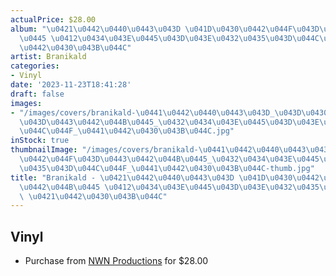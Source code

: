 ```yaml
---
actualPrice: $28.00
album: "\u0421\u0442\u0440\u0443\u043D \u041D\u0430\u0442\u044F\u043D\u0443\u0442\u044B\
  \u0445 \u0412\u0434\u043E\u0445\u043D\u043E\u0432\u0435\u043D\u044C\u044F \u0421\
  \u0442\u0430\u043B\u044C"
artist: Branikald
categories:
- Vinyl
date: '2023-11-23T18:41:28'
draft: false
images:
- "/images/covers/branikald-\u0441\u0442\u0440\u0443\u043D_\u043D\u0430\u0442\u044F\
  \u043D\u0443\u0442\u044B\u0445_\u0432\u0434\u043E\u0445\u043D\u043E\u0432\u0435\u043D\
  \u044C\u044F_\u0441\u0442\u0430\u043B\u044C.jpg"
inStock: true
thumbnailImage: "/images/covers/branikald-\u0441\u0442\u0440\u0443\u043D_\u043D\u0430\
  \u0442\u044F\u043D\u0443\u0442\u044B\u0445_\u0432\u0434\u043E\u0445\u043D\u043E\u0432\
  \u0435\u043D\u044C\u044F_\u0441\u0442\u0430\u043B\u044C-thumb.jpg"
title: "Branikald - \u0421\u0442\u0440\u0443\u043D \u041D\u0430\u0442\u044F\u043D\u0443\
  \u0442\u044B\u0445 \u0412\u0434\u043E\u0445\u043D\u043E\u0432\u0435\u043D\u044C\u044F\
  \ \u0421\u0442\u0430\u043B\u044C"
---
```


## Vinyl
* Purchase from [NWN Productions](http://shop.nwnprod.com/index.php?route=product/product&path=75&product_id=43787&sort=pd.name&order=ASC) for $28.00
